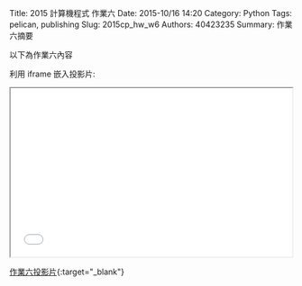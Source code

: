 Title: 2015 計算機程式 作業六
Date: 2015-10/16 14:20
Category: Python
Tags: pelican, publishing
Slug: 2015cp_hw_w6
Authors: 40423235
Summary: 作業六摘要

以下為作業六內容

利用 iframe 嵌入投影片:

<iframe src="40423235_cp_w6_p.html" width="500" height="300"></iframe>

[作業六投影片](40423235_cp_w6_p.html){:target="_blank"}